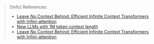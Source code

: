 > [!info] References:
> - [Leave No Context Behind: Efficient Infinite Context Transformers with Infini-attention](https://www.youtube.com/watch?v=r_UBBfTPcF0)
> - [New LLMs with 1M token context length](https://www.youtube.com/playlist?list=PLgy71-0-2-F2zFET62Swlwfx-oHAdO040)
> - [Leave No Context Behind: Efficient Infinite Context Transformers with Infini-attention](https://arxiv.org/abs/2404.07143)







